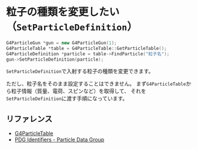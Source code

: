 # 粒子の種類を変更したい（``SetParticleDefinition``）

```cpp
G4ParticleGun *gun = new G4ParticleGun(1);
G4ParticleTable *table = G4ParticleTable::GetParticleTable();
G4ParticleDefinition *particle = table->FindParticle("粒子名");
gun->SetParticleDefinition(particle);
```

``SetParticleDefinition``で入射する粒子の種類を変更できます。

ただし、粒子名をそのまま設定することはできません。
まず``G4ParticleTable``から粒子情報（質量、電荷、スピンなど）を取得して、
それを``SetParticleDefinition``に渡す手順になっています。

## リファレンス

- [G4ParticleTable](https://geant4.kek.jp/Reference/11.2.0/classG4ParticleTable.html)
- [PDG Identifiers - Particle Data Group](https://pdg.lbl.gov/2024/pdgid/PDGIdentifiers.html)
